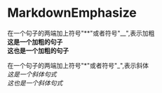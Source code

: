 # MarkdownEmphasize

在一个句子的两端加上符号"\*\*"或者符号"\_\_",表示加粗  
**这是一个加粗的句子**  
__这也是一个加粗的句子__  

在一个句子的两端加上符号"\*"或者符号"\_",表示斜体  
*这是一个斜体句式*  
_这也是一个斜体句式_